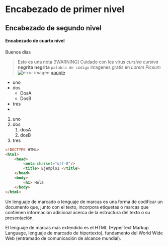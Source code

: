 # Encabezado de primer nivel
## Encabezado de segundo nivel
#### Encabezado de cuarto nivel
Buenos dias
>Esto es una nota
> [!WARNING]
>Cuidado con los virus
*cursiva*
_cursiva_
**negrita**
__negrita__
`palabra de código`
imagenes gratis en *Lorem Picsum*
![error imagen](https://www.purina.es/sites/default/files/2021-12/Welcoming_teaser.jpg)
[google](https://www.google.es)
* uno
* dos
    * DosA
    * DosB
* tres
*
1. uno
2. dos
   1. dosA
   2. dosB
3. tres

```html
<!DOCTYPE HTML>
<html>
    <head>
        <meta charset="utf-8"/>
        <title> Ejemplo1 </title>
    </head>
    <body>
        <h1> Hola
    </body>
</html>
```

Un lenguaje de marcado o lenguaje de marcas es una forma de codificar un documento que, junto con el texto, incorpora etiquetas o marcas que contienen información adicional acerca de la estructura del texto o su presentación.

El lenguaje de marcas más extendido es el HTML (HyperText Markup Language, lenguaje de marcado de hipertexto), fundamento del World Wide Web (entramado de comunicación de alcance mundial).
